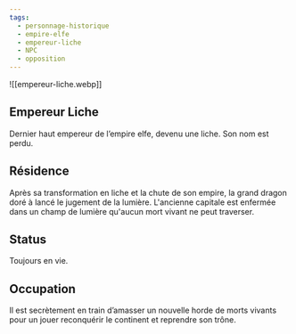 ```yaml
---
tags:
  - personnage-historique
  - empire-elfe
  - empereur-liche
  - NPC
  - opposition
---
```


![[empereur-liche.webp]]
## Empereur Liche

Dernier haut empereur de l’empire elfe, devenu une liche. Son nom est perdu.


## Résidence

Après sa transformation en liche et la chute de son empire, la grand dragon doré à lancé le jugement de la lumière. L'ancienne capitale est enfermée dans un champ de lumière qu'aucun mort vivant ne peut traverser.

## Status

Toujours en vie.
## Occupation
Il est secrètement en train d’amasser un nouvelle horde de morts vivants pour un jouer reconquérir le continent et reprendre son trône.